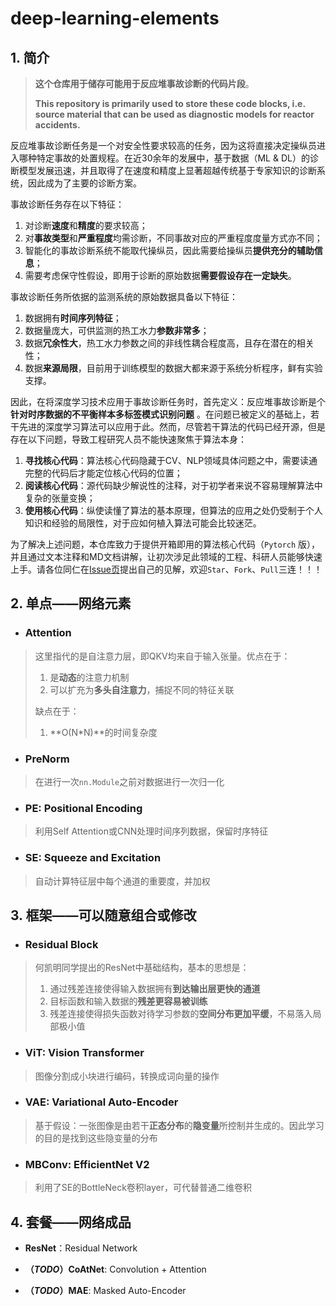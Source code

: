 

# deep-learning-elements

## 1. 简介

> **这个仓库用于储存可能用于反应堆事故诊断的代码片段**。
>
> **This repository is primarily used to store these code blocks, i.e. source material that can be used as diagnostic models for reactor accidents.**

反应堆事故诊断任务是一个对安全性要求较高的任务，因为这将直接决定操纵员进入哪种特定事故的处置规程。在近30余年的发展中，基于数据（ML &
DL）的诊断模型发展迅速，并且取得了在速度和精度上显著超越传统基于专家知识的诊断系统，因此成为了主要的诊断方案。

事故诊断任务存在以下特征：

1. 对诊断**速度**和**精度**的要求较高；
2. 对**事故类型**和**严重程度**均需诊断，不同事故对应的严重程度度量方式亦不同；
3. 智能化的事故诊断系统不能取代操纵员，因此需要给操纵员**提供充分的辅助信息**；
4. 需要考虑保守性假设，即用于诊断的原始数据**需要假设存在一定缺失**。

事故诊断任务所依据的监测系统的原始数据具备以下特征：

1. 数据拥有**时间序列特征**；
2. 数据量庞大，可供监测的热工水力**参数非常多**；
3. 数据**冗余性大**，热工水力参数之间的非线性耦合程度高，且存在潜在的相关性；
4. 数据**来源局限**，目前用于训练模型的数据大都来源于系统分析程序，鲜有实验支撑。

因此，在将深度学习技术应用于事故诊断任务时，首先定义：反应堆事故诊断是个**针对时序数据的不平衡样本多标签模式识别问题**
。在问题已被定义的基础上，若干先进的深度学习算法可以应用于此。然而，尽管若干算法的代码已经开源，但是存在以下问题，导致工程研究人员不能快速聚焦于算法本身：

1. **寻找核心代码**：算法核心代码隐藏于CV、NLP领域具体问题之中，需要读通完整的代码后才能定位核心代码的位置；
2. **阅读核心代码**：源代码缺少解说性的注释，对于初学者来说不容易理解算法中复杂的张量变换；
3. **使用核心代码**：纵使读懂了算法的基本原理，但算法的应用之处仍受制于个人知识和经验的局限性，对于应如何植入算法可能会比较迷茫。

为了解决上述问题，本仓库致力于提供开箱即用的算法核心代码（`Pytorch`
版），并且通过文本注释和MD文档讲解，让初次涉足此领域的工程、科研人员能够快速上手。请各位同仁在[Issue页](https://github.com/lichengyuan98/deep-learning-elements/issues)提出自己的见解，欢迎`Star`、`Fork`、`Pull`三连！！！

## 2. 单点——网络元素

+ ### **Attention**

> 这里指代的是自注意力层，即QKV均来自于输入张量。优点在于：
>
> 1. 是**动态**的注意力机制
> 2. 可以扩充为**多头自注意力**，捕捉不同的特征关联
>
> 缺点在于：
>
> 1. **O(N*N)**的时间复杂度
>

+ ### **PreNorm**

> 在进行一次`nn.Module`之前对数据进行一次归一化

+ ### **PE**: Positional Encoding

> 利用Self Attention或CNN处理时间序列数据，保留时序特征

+ ### **SE**: Squeeze and Excitation

> 自动计算特征层中每个通道的重要度，并加权

## 3. 框架——可以随意组合或修改

+ ### **Residual Block**

> 何凯明同学提出的ResNet中基础结构，基本的思想是：
>
> 1. 通过残差连接使得输入数据拥有**到达输出层更快的通道**
> 1. 目标函数和输入数据的**残差更容易被训练**
> 1. 残差连接使得损失函数对待学习参数的**空间分布更加平缓**，不易落入局部极小值

+ ### **ViT**: Vision Transformer

> 图像分割成小块进行编码，转换成词向量的操作

+ ### **VAE**: Variational Auto-Encoder

> 基于假设：一张图像是由若干**正态分布**的**隐变量**所控制并生成的。因此学习的目的是找到这些隐变量的分布

+ ### **MBConv**: EfficientNet V2

> 利用了SE的BottleNeck卷积layer，可代替普通二维卷积

## 4. 套餐——网络成品

+ **ResNet**：Residual Network
+ **（*TODO*）CoAtNet**: Convolution + Attention

+ **（*TODO*）MAE**: Masked Auto-Encoder
